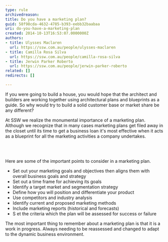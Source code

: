 ```yaml
---
type: rule
archivedreason: 
title: Do you have a marketing plan?
guid: 58f98cda-4632-4785-b393-eebb32baabaa
uri: do-you-have-a-marketing-plan
created: 2014-10-13T16:53:07.0000000Z
authors:
- title: Ulysses Maclaren
  url: https://ssw.com.au/people/ulysses-maclaren
- title: Camilla Rosa Silva
  url: https://ssw.com.au/people/camilla-rosa-silva
- title: Jerwin Parker Roberto
  url: https://ssw.com.au/people/jerwin-parker-roberto
related: []
redirects: []

---
```



<p>If you were going to build a house, you would hope that the architect and builders are working together using architectural plans and blueprints as a guide. So why would try to build a solid customer base or market share be any different?<br></p>
<p>At SSW we realize the monumental importance of a marketing plan. Although we recognize that in many cases marketing plans get filed away in the closet until its time to get a business loan it's most effective when it acts as a blueprint for all the marketing activities a company undertakes.</p>
<br><excerpt class='endintro'></excerpt><br>
<p>Here are some of the important points to consider in a marketing plan.</p><ul><li>Set&#160;out your marketing goals and objectives then aligns them with overall business goals and strategy</li><li>Set&#160;out a time frame for achieving its goals</li><li>Identify&#160;a target market and segmentation strategy</li><li>Define how you will position and differentiate your product</li><li>Use competitors and industry analysis</li><li>Identify&#160;current and proposed marketing methods</li><li>Include marketing reports (historical and forecasts)&#160;</li><li>S et&#160;the criteria which the plan will be assessed for success or failure</li></ul>
<p>The most important thing to remember about a marketing plan is that it is a work in progress.&#160;Always needing to be reassessed and changed to adapt to the dynamic business environment.</p>


